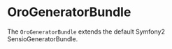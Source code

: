 OroGeneratorBundle
=====================

The `OroGeneratorBundle` extends the default Symfony2 SensioGeneratorBundle.